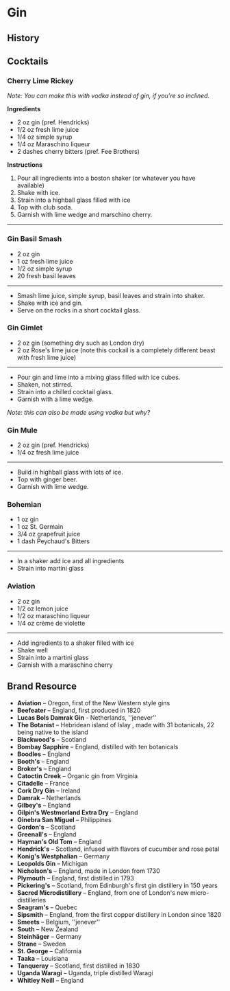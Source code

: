 # Gin

## History

## Cocktails

### Cherry Lime Rickey

*Note: You can make this with vodka instead of gin, if you're so inclined.*

**Ingredients**

* 2 oz gin (pref. Hendricks)
* 1/2 oz fresh lime juice
* 1/4 oz simple syrup
* 1/4 oz Maraschino liqueur
* 2 dashes cherry bitters (pref. Fee Brothers)
  
**Instructions**

1. Pour all ingredients into a boston shaker (or whatever you have available)  
2. Shake with ice.  
3. Strain into a highball glass filled with ice  
4. Top with club soda.  
5. Garnish with lime wedge and marschino cherry.  

---

### Gin Basil Smash

* 2 oz gin
* 1 oz fresh lime juice
* 1/2 oz simple syrup
* 20 fresh basil leaves

---
* Smash lime juice, simple syrup, basil leaves and strain into shaker.
* Shake with ice and gin.
* Serve on the rocks in a short cocktail glass.

### Gin Gimlet

* 2 oz gin (something dry such as London dry)
* 2 oz Rose's lime juice (note this cockail is a completely different beast with fresh lime juice)

---
* Pour gin and lime into a mixing glass filled with ice cubes.
* Shaken, not stirred.
* Strain into a chilled cocktail glass.
* Garnish with a lime wedge.

*Note: this can also be made using vodka but why?*

### Gin Mule

* 2 oz gin (pref. Hendricks)
* 1/4 oz fresh lime juice

---
* Build in highball glass with lots of ice.
* Top with ginger beer.
* Garnish with lime wedge.

### Bohemian

* 1 oz gin
* 1 oz St. Germain
* 3/4 oz grapefruit juice
* 1 dash Peychaud's Bitters

---
* In a shaker add ice and all ingredients
* Strain into martini glass

### Aviation

* 2 oz gin
* 1/2 oz lemon juice
* 1/2 oz maraschino liqueur
* 1/4 oz crème de violette

---
* Add ingredients to a shaker filled with ice
* Shake well
* Strain into a martini glass
* Garnish with a maraschino cherry

## Brand Resource
* **Aviation** – Oregon, first of the New Western style gins
* **Beefeater** – England, first produced in 1820
* **Lucas Bols Damrak Gin** - Netherlands, ''jenever''
* **The Botanist** – Hebridean island of  Islay , made with 31 botanicals, 22 being native to the island
* **Blackwood's** – Scotland
* **Bombay Sapphire** – England, distilled with ten botanicals
* **Boodles** – England
* **Booth's** – England
* **Broker's** – England
* **Catoctin Creek** – Organic gin from Virginia
* **Citadelle** – France
* **Cork Dry Gin** – Ireland
* **Damrak** – Netherlands
* **Gilbey's** – England
* **Gilpin's Westmorland Extra Dry** – England
* **Ginebra San Miguel** – Philippines
* **Gordon's** – Scotland
* **Greenall's** – England
* **Hayman's Old Tom** – England
* **Hendrick's** – Scotland, infused with flavors of cucumber and rose petal
* **Konig's Westphalian** – Germany
* **Leopolds Gin** – Michigan
* **Nicholson's** – England, made in London from 1730
* **Plymouth** – England, first distilled in 1793
* **Pickering's** – Scotland, from Edinburgh's first gin distillery in 150 years
* **Sacred Microdistillery** – England, from one of London's new micro-distilleries
* **Seagram's** – Quebec
* **Sipsmith** – England, from the first copper distillery in London since 1820
* **Smeets** – Belgium, ''jenever''
* **South** – New Zealand
* **Steinhäger** – Germany
* **Strane** – Sweden
* **St. George** – California
* **Taaka** – Louisiana
* **Tanqueray** – Scotland, first distilled in 1830
* **Uganda Waragi** – Uganda, triple distilled Waragi 
* **Whitley Neill** – England
